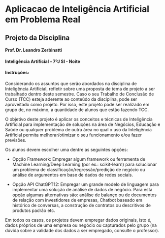 
# Aplicacao de Inteligência Artificial em Problema Real

## Projeto da Disciplina

#### Prof. Dr. Leandro Zerbinatti

#### Inteligência Artificial – 7ºJ SI - Noite

#### Instruções: 

Considerando os assuntos que serão abordados na disciplina de Inteligência Artificial, refletir sobre uma proposta de tema de projeto a ser trabalhado dentro deste semestre. Caso o seu Trabalho de Conclusão de Curso (TCC) esteja aderente ao conteúdo da disciplina, pode ser aproveitado como projeto. Por isso, este projeto pode ser realizado em grupo de, no máximo, a quantidade de alunos que estão fazendo TCC.

O objetivo deste projeto é aplicar os conceitos e técnicas de Inteligência Artificial para implementação de soluções na área de Negócios, Educação e Saúde ou qualquer problema de outra área no qual o uso da Inteligência Artificial permita melhorar/otimizar o seu funcionamento e/ou fazer previsões.

Os alunos devem escolher uma dentre as seguintes opções:

- Opção Framework: Empregar algum framework ou ferramenta de Machine Learning/Deep Learning (por ex.: scikit-learn) para solucionar um problema de classificação/regressão/predição de negócio
ou análise de argumentos em base de dados de redes sociais.

- Opção API ChatGPT12: Empregar um grande modelo de linguagem para implementar uma solução de análise de dados de negócio. Para esta opção algumas alternativas são: análise de balanço ou
de documentos de relação com investidores de empresas, Chatbot baseado em histórico de conversas, a construção de contratos ou descritivos de produtos padrão etc.

Em todos os casos, os projetos devem empregar dados originais, isto é, dados próprios de uma empresa ou negócio ou capturados pelo grupo (na dúvida sobre a validade dos dados a ser
empregado, consulte o professor).
